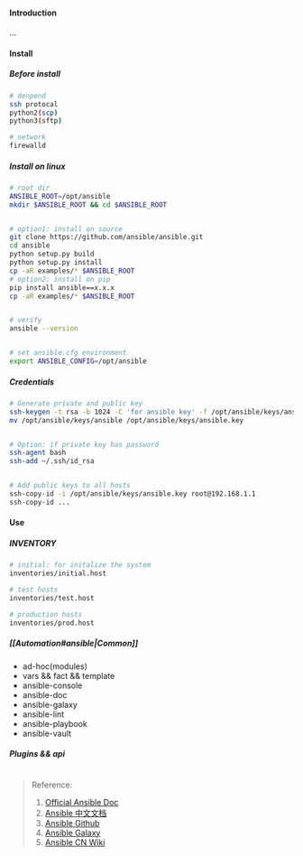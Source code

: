 #### Introduction
...


#### Install 
##### Before install
```bash
# denpend
ssh protocal
python2(scp)
python3(sftp)

# network 
firewalld

```

##### Install on linux
```bash
# root dir
ANSIBLE_ROOT=/opt/ansible
mkdir $ANSIBLE_ROOT && cd $ANSIBLE_ROOT


# option1: install on source
git clone https://github.com/ansible/ansible.git
cd ansible
python setup.py build
python setup.py install
cp -aR examples/* $ANSIBLE_ROOT
# option2: install on pip
pip install ansible==x.x.x
cp -aR examples/* $ANSIBLE_ROOT


# verify
ansible --version


# set ansible.cfg environment
export ANSIBLE_CONFIG=/opt/ansible
```

##### Credentials
```bash
# Generate private and public key
ssh-keygen -t rsa -b 1024 -C 'for ansible key' -f /opt/ansible/keys/ansible -q -N ""
mv /opt/ansible/keys/ansible /opt/ansible/keys/ansible.key


# Option: if private key has password
ssh-agent bash
ssh-add ~/.ssh/id_rsa


# Add public keys to all hosts
ssh-copy-id -i /opt/ansible/keys/ansible.key root@192.168.1.1
ssh-copy-id ...
```


#### Use
##### INVENTORY
```bash
# initial: for initalize the system
inventories/initial.host

# test hosts
inventories/test.host

# production hosts
inventories/prod.host
```

##### [[Automation#ansible|Common]]
+ ad-hoc(modules)
+ vars && fact && template
+ ansible-console
+ ansible-doc
+ ansible-galaxy
+ ansible-lint
+ ansible-playbook
+ ansible-vault

##### Plugins && api
```bash
```




>Reference:
>1. [Official Ansible Doc](https://docs.ansible.com/ansible)
>2. [Ansible 中文文档](https://ansible-tran.readthedocs.io/en/latest/docs/intro.html)
>3. [Ansible Github](https://github.com/ansible/ansible)
>4. [Ansible Galaxy](https://galaxy.ansible.com/)
>5. [Ansible CN Wiki](https://ansible.leops.cn/basic/Introduction/)
